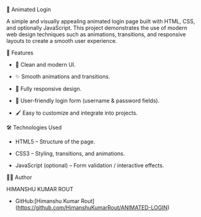 🔐 Animated Login

A simple and visually appealing animated login page built with HTML, CSS, and optionally JavaScript. This project demonstrates the use of modern web design techniques such as animations, transitions, and responsive layouts to create a smooth user experience.



🚀 Features

* 🎨 Clean and modern UI.

* ✨ Smooth animations and transitions.

* 📱 Fully responsive design.

* 🔑 User-friendly login form (username & password fields).

* 🖌️ Easy to customize and integrate into projects.



🛠️ Technologies Used

* HTML5 – Structure of the page.

* CSS3 – Styling, transitions, and animations.

* JavaScript (optional) – Form validation / interactive effects.


👨‍💻 Author

HIMANSHU KUMAR ROUT

* GitHub:[Himanshu Kumar Rout] (https://github.com/HimanshuKumarRout/ANIMATED-LOGIN)
